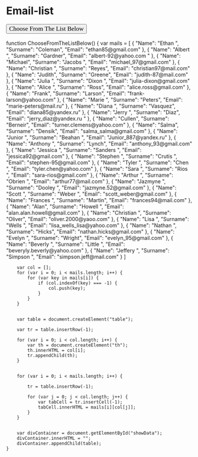 # Email-list
<html>
<head>
    <title>Convert JSON Data to HTML Table</title>
    <style>
        th, td, p, input {
            font:17px Timesnewroman;
        }
        table, th, td 
        {
            border: solid 1px #DDD;
            border-collapse: collapse;
            padding: 2px 3px;
            text-align: center;
        }
        th {
            font-weight:bold;
        }
    </style>
</head>
<body>
    <input type="button" onclick="ChooseFromTheListBelow()" value="Choose From The List Below" />
    <p id="showData"></p>
</body>

<script src="script.js"></script>
</html>
function ChooseFromTheListBelow() {
        var mails = [
{
"Name": "Ethan ",
"Surname": "Coleman",
"Email": "ethan85@gmail.com"
},
{
"Name": "Albert ",
"Surname": "Gardner",
"Email": "albert-92@yahoo.com "
},
{
"Name": "Michael",
"Surname": "Jacobs ",
"Email": "michael_97@gmail.com"
},
{
"Name": "Christian ",
"Surname": "Reyes",
"Email": "christian97@mail.com"
},
{
"Name": "Judith",
"Surname": "Greene",
"Email": "judith-87@mail.com"
},
{
"Name": "Julia ",
"Surname": "Dixon ",
"Email": "julia-dixon@gmail.com"
},
{
"Name": "Alice ",
"Surname": "Ross",
"Email": "alice.ross@gmail.com"
},
{
"Name": "Frank",
"Surname": "Larson",
"Email": "frank-larson@yahoo.com"
},
{
"Name": "Marie ",
"Surname": "Peters",
"Email": "marie-peters@mail.ru"
},
{
"Name": "Diana ",
"Surname": "Vasquez",
"Email": "diana85@yandex.ru"
},
{
"Name": "Jerry ",
"Surname": "Diaz",
"Email": "jerry_diaz@yandex.ru "
},
{
"Name": "Cullen",
"Surname": "Berneir",
"Email": "turner.clemens@yahoo.com"
},
{
"Name": "Salma",
"Surname": "Densik",
"Email": "salma_salma@gmail.com"
},
{
"Name": "Junior ",
"Surname": "Beahan ",
"Email": "Junior_887@yandex.ru"
},
{
"Name": "Anthony ",
"Surname": "Lynch",
"Email": "anthony_93@gmail.com"
},
{
"Name": "Jessica ",
"Surname": "Sanders ",
"Email": "jessica92@gmail.com"
},
{
"Name": "Stephen ",
"Surname": "Crutis ",
"Email": "stephen-95@gmail.com"
},
{
"Name": "Tyler ",
"Surname": "Chen ",
"Email": "tyler.chen@yahoo.com"
},
{
"Name": "Sara ",
"Surname": "Rios ",
"Email": "sara-rios@gmail.com"
},
{
"Name": "Arthur ",
"Surname": "Obrien ",
"Email": "arthur77@mail.com"
},
{
"Name": "Jazmyne ",
"Surname": "Dooley ",
"Email": "jazmyne.52@gmail.com"
},
{
"Name": "Scott ",
"Surname": "Weber ",
"Email": "scott_weber@gmail.com"
},
{
"Name": "Frances ",
"Surname": "Martin",
"Email": "frances94@mail.com"
},
{
"Name": "Alan",
"Surname": "Howell ", "Email": "alan.alan.howell@gmail.com"
},
{
"Name": "Christian ",
"Surname": "Oliver",
"Email": "oliver.2000@yaoo.com"
},
{
"Name": "Lisa ",
"Surname": "Wells ",
"Email": "lisa_wells_lisa@yahoo.com"
},
{
"Name": "Nathan ",
"Surname": "Hicks",
"Email": "nathan.hicks@gmail.com"
},
{
"Name": "Evelyn ",
"Surname": "Wright",
"Email": "evelyn_95@gmail.com"
},
{
"Name": "Beverly ",
"Surname": "Little ", "Email": "beveryly.beverly@yahoo.com"
},
{
"Name": "Jeffery ",
"Surname": "Simpson ",
"Email": "simpson.jeff@mail.com"
}
]     
        
        var col = [];
        for (var i = 0; i < mails.length; i++) {
            for (var key in mails[i]) {
                if (col.indexOf(key) === -1) {
                    col.push(key);
                }
            }
        }

        
        var table = document.createElement("table");
        
        var tr = table.insertRow(-1);                   

        for (var i = 0; i < col.length; i++) {
            var th = document.createElement("th");      
            th.innerHTML = col[i];
            tr.appendChild(th);
        }

        
        for (var i = 0; i < mails.length; i++) {

            tr = table.insertRow(-1);

            for (var j = 0; j < col.length; j++) {
                var tabCell = tr.insertCell(-1);
                tabCell.innerHTML = mails[i][col[j]];
            }
        }

        
        var divContainer = document.getElementById("showData");
        divContainer.innerHTML = "";
        divContainer.appendChild(table);
    }
